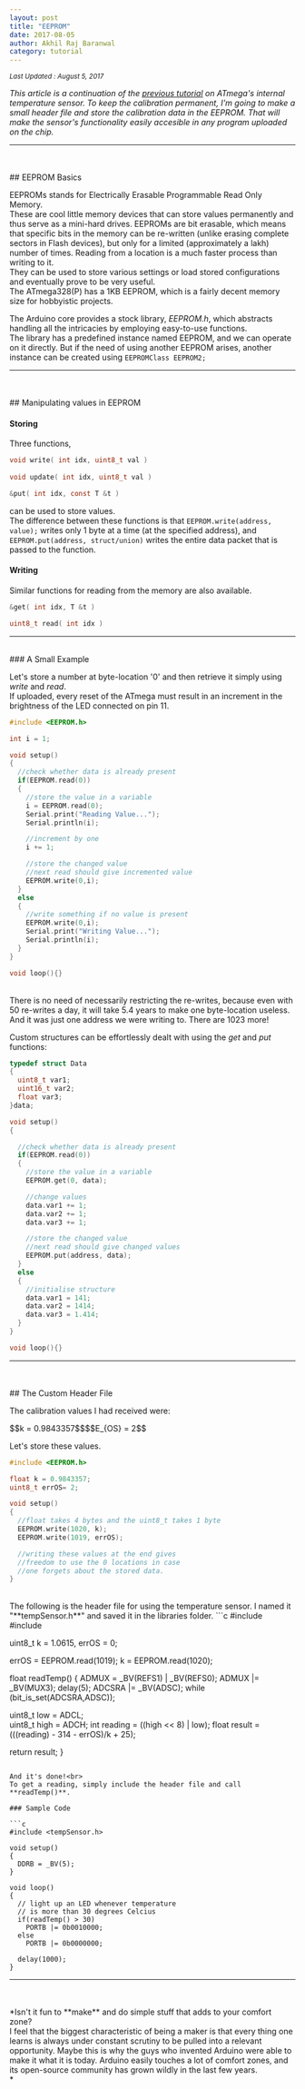 ```yaml
---
layout: post
title: "EEPROM"
date: 2017-08-05
author: Akhil Raj Baranwal
category: tutorial
---
```

<sub>*Last Updated : August 5, 2017*</sub>

*This article is a continuation of the [previous tutorial](https://arbaranwal.github.io/tutorial/2017/07/22/temperature-sensor.html) on ATmega's internal temperature sensor. To keep the calibration permanent, I'm going to make a small header file and store the calibration data in the EEPROM. That will make the sensor's functionality easily accesible in any program uploaded on the chip.*

___
<br>
<br>
## EEPROM Basics

EEPROMs stands for Electrically Erasable Programmable Read Only Memory.<br>
These are cool little memory devices that can store values permanently and thus serve as a mini-hard drives.
EEPROMs are bit erasable, which means that specific bits in the memory can be re-written (unlike erasing complete sectors in Flash devices), but only for a limited (approximately a lakh) number of times. Reading from a location is a much faster process than writing to it.<br>
They can be used to store various settings or load stored configurations and eventually prove to be very useful.<br>
The ATmega328(P) has a 1KB EEPROM, which is a fairly decent memory size for hobbyistic projects.<br>

The Arduino core provides a stock library, *EEPROM.h*, which abstracts handling all the intricacies by employing easy-to-use functions.<br>
The library has a predefined instance named EEPROM, and we can operate on it directly. But if the need of using another EEPROM arises, another instance can be created using `EEPROMClass EEPROM2;`

___
<br>
<br>
## Manipulating values in EEPROM

#### Storing

Three functions,
```c
void write( int idx, uint8_t val )
    
void update( int idx, uint8_t val )

&put( int idx, const T &t )
```
can be used to store values.<br>
The difference between these functions is that `EEPROM.write(address, value);` writes only 1 byte at a time (at the specified address), and `EEPROM.put(address, struct/union)` writes the entire data packet that is passed to the function.

#### Writing

Similar functions for reading from the memory are also available.
```c
&get( int idx, T &t )

uint8_t read( int idx )
```
___
<br>
### A Small Example

Let's store a number at byte-location '0' and then retrieve it simply using *write* and *read*.<br>
If uploaded, every reset of the ATmega must result in an increment in the brightness of the LED connected on pin 11.

```c
#include <EEPROM.h>

int i = 1;

void setup()
{
  //check whether data is already present
  if(EEPROM.read(0))
  {
    //store the value in a variable
    i = EEPROM.read(0);
    Serial.print("Reading Value...");
    Serial.println(i);

    //increment by one
    i += 1;

    //store the changed value
    //next read should give incremented value
    EEPROM.write(0,i);
  }
  else
  {
    //write something if no value is present
    EEPROM.write(0,i);
    Serial.print("Writing Value...");
    Serial.println(i);
  }
}

void loop(){}
```
<br>
There is no need of necessarily restricting the re-writes, because even with 50 re-writes a day, it will take 5.4 years to make one byte-location useless.<br>
And it was just one address we were writing to. There are 1023 more!

Custom structures can be effortlessly dealt with using the *get* and *put* functions:

```c
typedef struct Data
{
  uint8_t var1;
  uint16_t var2;
  float var3;
}data;

void setup()
{

  //check whether data is already present
  if(EEPROM.read(0))
  {
    //store the value in a variable
    EEPROM.get(0, data);

    //change values
    data.var1 += 1;
    data.var2 += 1;
    data.var3 += 1;

    //store the changed value
    //next read should give changed values
    EEPROM.put(address, data);
  }
  else
  {
    //initialise structure
    data.var1 = 141;
    data.var2 = 1414;
    data.var3 = 1.414;
  }
}

void loop(){}
```

___
<br>
<br>
## The Custom Header File

The calibration values I had received were:<br>
<div>
  $$k = 0.9843357$$$$E_{OS} = 2$$
</div>

Let's store these values.
```c
#include <EEPROM.h>

float k = 0.9843357;
uint8_t errOS= 2;

void setup()
{
  //float takes 4 bytes and the uint8_t takes 1 byte
  EEPROM.write(1020, k);
  EEPROM.write(1019, errOS);

  //writing these values at the end gives
  //freedom to use the 0 locations in case
  //one forgets about the stored data.
}
```
<br>
The following is the header file for using the temperature sensor. I named it "**tempSensor.h**" and saved it in the libraries folder.
```c
#include <avr/io.h>
#include <EEPROM.h>

uint8_t k = 1.0615, errOS = 0;

errOS = EEPROM.read(1019);
k = EEPROM.read(1020);

float readTemp()
{
  ADMUX = _BV(REFS1) | _BV(REFS0);
  ADMUX |= _BV(MUX3);
  delay(5);
  ADCSRA |= _BV(ADSC);
  while (bit_is_set(ADCSRA,ADSC));

  uint8_t low  = ADCL;  
  uint8_t high = ADCH;
  int reading = ((high << 8) | low);
  float result = (((reading) - 314 - errOS)/k + 25);

  return result;
}
```

And it's done!<br>
To get a reading, simply include the header file and call **readTemp()**.

### Sample Code

```c
#include <tempSensor.h>

void setup()
{
  DDRB = _BV(5);
}

void loop()
{
  // light up an LED whenever temperature
  // is more than 30 degrees Celcius
  if(readTemp() > 30)
    PORTB |= 0b0010000;
  else
    PORTB |= 0b0000000;

  delay(1000);
}
```

___
<br>
<br>
*Isn't it fun to **make** and do simple stuff that adds to your comfort zone?<br>I feel that the biggest characteristic of being a maker is that every thing one learns is always under constant scrutiny to be pulled into a relevant opportunity. Maybe this is why <a title="Massimo Banzi, David Cuartielles, Tom Igoe, Gianluca Martino, and David Mellis">the guys</a> who invented Arduino were able to make it what it is today. Arduino easily touches a lot of comfort zones, and its open-source community has grown wildly in the last few years.<br>*

